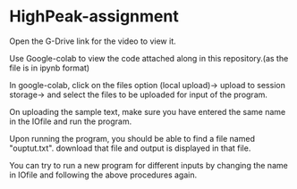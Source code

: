 # HighPeak-assignment


Open the G-Drive link for the video to view it.

Use Google-colab to view the code attached along in this repository.(as the file is in ipynb format)

In google-colab, click on the files option (local upload)-> upload to session storage-> and select the files to be uploaded for input of the program.

On uploading the sample text, make sure you have entered the same name in the IOfile and run the program.

Upon running the program, you should be able to find a file named "ouptut.txt". download that file and output is displayed in that file.

You can try to run a new program for different inputs by changing the name in IOfile and following the above procedures again.
